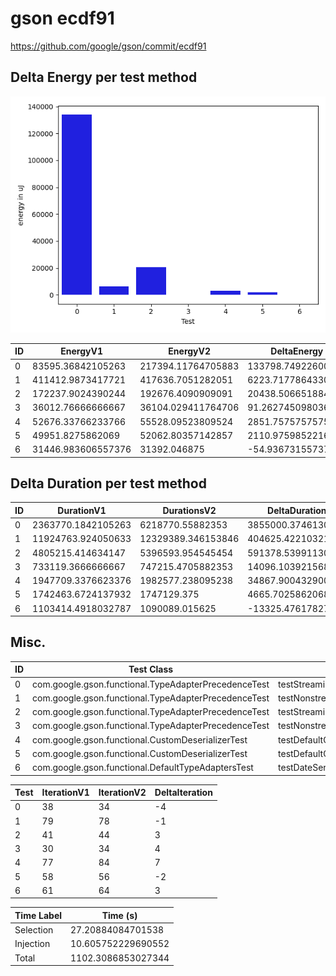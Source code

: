 # gson ecdf91


https://github.com/google/gson/commit/ecdf91



## Delta Energy per test method

![](./gson_delta_energy_0_v.png)


| ID | EnergyV1 | EnergyV2 | DeltaEnergy | σV1 | σV2 |
| --- | --- | --- | --- | --- | --- |
| 0 | 83595.36842105263 | 217394.11764705883 | 133798.7492260062 | 266318.46121735545 | 500058.18457536487 |
| 1 | 411412.9873417721 | 417636.7051282051 | 6223.717786433001 | 621722.083055075 | 626072.9852811481 |
| 2 | 172237.9024390244 | 192676.4090909091 | 20438.5066518847 | 409015.08133294474 | 434922.16416651744 |
| 3 | 36012.76666666667 | 36104.029411764706 | 91.26274509803625 | 2684.4888114665127 | 3535.873762429993 |
| 4 | 52676.33766233766 | 55528.09523809524 | 2851.757575757576 | 32104.41682103027 | 32356.181849406807 |
| 5 | 49951.8275862069 | 52062.80357142857 | 2110.975985221674 | 23033.924262612978 | 24102.606476878656 |
| 6 | 31446.983606557376 | 31392.046875 | -54.93673155737633 | 5091.534863086606 | 2619.530417303402 |

## Delta Duration per test method


| ID | DurationV1 | DurationsV2 | DeltaDuration |
| --- | --- | --- | --- |
| 0 | 2363770.1842105263 | 6218770.55882353 | 3855000.3746130033 |
| 1 | 11924763.924050633 | 12329389.346153846 | 404625.42210321315 |
| 2 | 4805215.414634147 | 5396593.954545454 | 591378.5399113074 |
| 3 | 733119.3666666667 | 747215.4705882353 | 14096.103921568603 |
| 4 | 1947709.3376623376 | 1982577.238095238 | 34867.900432900526 |
| 5 | 1742463.6724137932 | 1747129.375 | 4665.70258620684 |
| 6 | 1103414.4918032787 | 1090089.015625 | -13325.47617827868 |

## Misc.

| ID | Test Class | Test Method |
| --- | --- | --- |
| 0 | com.google.gson.functional.TypeAdapterPrecedenceTest | testStreamingFollowedByNonstreaming |
| 1 | com.google.gson.functional.TypeAdapterPrecedenceTest | testNonstreamingFollowedByNonstreaming |
| 2 | com.google.gson.functional.TypeAdapterPrecedenceTest | testStreamingHierarchicalFollowedByNonstreaming |
| 3 | com.google.gson.functional.TypeAdapterPrecedenceTest | testNonstreamingHierarchicalFollowedByNonstreaming |
| 4 | com.google.gson.functional.CustomDeserializerTest | testDefaultConstructorNotCalledOnField |
| 5 | com.google.gson.functional.CustomDeserializerTest | testDefaultConstructorNotCalledOnObject |
| 6 | com.google.gson.functional.DefaultTypeAdaptersTest | testDateSerializationWithPatternNotOverridenByTypeAdapter |




| Test | IterationV1 | IterationV2 | DeltaIteration |
| --- | --- | --- | --- |
| 0 | 38 | 34 | -4 |
| 1 | 79 | 78 | -1 |
| 2 | 41 | 44 | 3 |
| 3 | 30 | 34 | 4 |
| 4 | 77 | 84 | 7 |
| 5 | 58 | 56 | -2 |
| 6 | 61 | 64 | 3 |



| Time Label | Time (s) |
| --- | --- |
| Selection | 27.20884084701538 |
| Injection | 10.605752229690552 |
| Total | 1102.3086853027344 |


